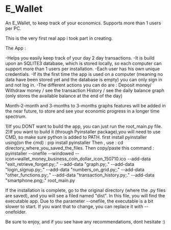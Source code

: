 # E_Wallet
An E_Wallet, to keep track of your economics. Supports more than 1 users per PC.

This is the very first real app i took part in creating.

The App :

-Helps you easily keep track of your day 2 day transactions. -It is build upon an SQLITE3 database, which is stored locally, so each computer can support more than 1 users per installation. -Each user has his own unique credentials. -If its the first time the app is used on a computer (meaning no data have been stored yet and the database is empty) you can only sign in and not log in. -The different actions you can do are : Deposit money/ Withdraw money / see the transaction History / see the daily balance graph (only stores the available balance at the end of the day)

Month-2-month and 3-months to 3-months graphs features will be added in the near future, to store and see your economic progress in a longer time spectrum.

1)If you DONT want to build the app, you can just run the root_main.py file. 2)If you want to build it (through Pyinstaller package),you will need to use CMD, so make sure python is added to PATH. first install pyinstaller using(on the cmd) : pip install pyinstaller Then , use : cd directory_where_you_saved_the_files. Then copy/paste this command : pyinstaller --onefile --windowed --icon=wallet_money_business_coin_dollar_icon_150710.ico --add-data "exit_retrieve_forget.py;." --add-data "graph.py;." --add-data "login_signup.py;." --add-data "numbers_on_grid.py;." --add-data "other_functions.py;." --add-data "transaction_history.py;." --add-data "smartphone.png;." root_main.py

If the installation is complete, go to the original directory (where the .py files are saved), and you will see a filed named "dist". In this file, you will find the executable app. Due to the parameter --onefile, the executable is a bit slower to start. If you want that to change, you can replace it with --onefolder.

Be sure to enjoy, and if you see have any recommendations, dont hesitate :)
